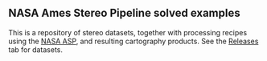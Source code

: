 NASA Ames Stereo Pipeline solved examples
-----------------------------------------

This is a repository of stereo datasets, together with processing recipes using the [NASA ASP](https://github.com/NeoGeographyToolkit/StereoPipeline), and resulting cartography products. See the [Releases](https://github.com/NeoGeographyToolkit/StereoPipelineSolvedExamples/releases) tab for datasets.
